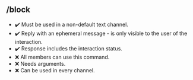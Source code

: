 ## /block

- :heavy_check_mark: Must be used in a non-default text channel.
- :heavy_check_mark: Reply with an ephemeral message - is only visible to the user of the interaction.
- :heavy_check_mark: Response includes the interaction status.
- :x: All members can use this command.
- :x: Needs arguments.
- :x: Can be used in every channel.